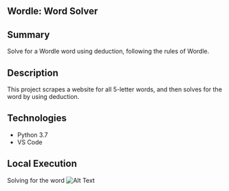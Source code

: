 ## Wordle: Word Solver

## Summary
Solve for a Wordle word using deduction, following the rules of Wordle. 

## Description
This project scrapes a website for all 5-letter words, and then solves for the word by using deduction.

## Technologies
- Python 3.7
- VS Code

## Local Execution
Solving for the word
![Alt Text](screenshot/wordle_terminal.JPG?raw=true "load output")

